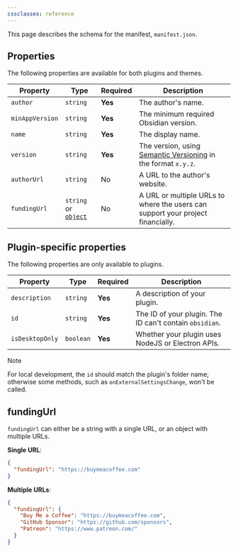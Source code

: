 ```yaml
---
cssclasses: reference
---
```


This page describes the schema for the manifest, `manifest.json`.

## Properties

The following properties are available for both plugins and themes.

| Property        | Type                                | Required | Description                                                                          |
| --------------- | ----------------------------------- | -------- | ------------------------------------------------------------------------------------ |
| `author`        | `string`                            | **Yes**  | The author's name.                                                                   |
| `minAppVersion` | `string`                            | **Yes**  | The minimum required Obsidian version.                                               |
| `name`          | `string`                            | **Yes**  | The display name.                                                                    |
| `version`       | `string`                            | **Yes**  | The version, using [Semantic Versioning](https://semver.org/) in the format `x.y.z`. |
| `authorUrl`     | `string`                            | No       | A URL to the author's website.                                                       |
| `fundingUrl`    | `string` or [`object`](#fundingurl) | No       | A URL or multiple URLs to where the users can support your project financially.      |

## Plugin-specific properties

The following properties are only available to plugins.

| Property        | Type      | Required | Description                                             |
| --------------- | --------- | -------- | ------------------------------------------------------- |
| `description`   | `string`  | **Yes**  | A description of your plugin.                           |
| `id`            | `string`  | **Yes**  | The ID of your plugin. The ID can't contain `obsidian`. |
| `isDesktopOnly` | `boolean` | **Yes**  | Whether your plugin uses NodeJS or Electron APIs.       |

> [!note]
> For local development, the `id` should match the plugin's folder name; otherwise some methods, such as `onExternalSettingsChange`, won't be called.

## fundingUrl

`fundingUrl` can either be a string with a single URL, or an object with multiple URLs.

**Single URL**:

```json
{
  "fundingUrl": "https://buymeacoffee.com"
}
```

**Multiple URLs**:

```json
{
  "fundingUrl": {
    "Buy Me a Coffee": "https://buymeacoffee.com",
    "GitHub Sponsor": "https://github.com/sponsors",
    "Patreon": "https://www.patreon.com/"
  }
}
```
